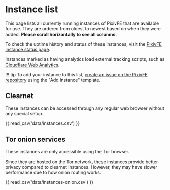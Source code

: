 # Instance list

This page lists all currently running instances of PixivFE that are available for use. They are ordered from oldest to newest based on when they were added. **Please scroll horizontally to see all columns.**

To check the uptime history and status of these instances, visit the [PixivFE instance status page](https://stats.uptimerobot.com/FbEGewWlbX).

Instances marked as having analytics load external tracking scripts, such as [Cloudflare Web Analytics](https://developers.cloudflare.com/analytics/web-analytics/).

!!! tip
    To add your instance to this list, [create an issue on the PixivFE repository](https://codeberg.org/VnPower/PixivFE/issues/new?template=.forgejo%2fissue_template%2fadd-instance.yaml) using the "Add Instance" template.

<!-- Note to page editors: The tables below only refresh their data when `mkdocs serve` is restarted, due to how the data is templated in from the CSV files.  -->

## Clearnet

These instances can be accessed through any regular web browser without any special setup.

{{ read_csv('data/instances.csv') }}

<!-- Human-readable list when viewing raw:

- Name: exozyme (Official)
  URL: https://pixivfe.exozy.me
  Country: US
  Cloudflare proxy: No
  Analytics: No

- Name: dragongoose
  URL: https://pixivfe.drgns.space
  Country: US
  Cloudflare proxy: No
  Analytics: No

- Name: ducks.party
  URL: https://pixivfe.ducks.party
  Country: NL
  Cloudflare proxy: No
  Analytics: No

- Name: perennialte.ch
  URL: https://pixiv.perennialte.ch
  Country: AU
  Cloudflare proxy: No
  Analytics: No

- Name: darkness.services
  URL: https://pixivfe.darkness.services
  Country: US
  Cloudflare proxy: Yes
  Analytics: No

- Name: thebunny.zone
  URL: https://pixivfe.thebunny.zone
  Country: HR
  Cloudflare proxy: No
  Analytics: No -->

## Tor onion services

These instances are only accessible using the Tor browser.

Since they are hosted on the Tor network, these instances provide better privacy compared to clearnet instances. However, they may have slower performance due to how onion routing works.

{{ read_csv('data/instances-onion.csv') }}

<!-- Human-readable list when viewing raw:

- Name: thebunny.zone
  URL: http://pixivfe.bunny5exbgbp4sqe2h2rfq2brgrx3dhohdweonepzwfgumfyygb35wyd.onion -->
